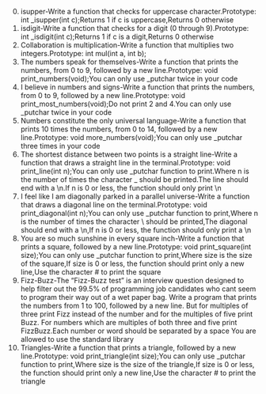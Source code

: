 0. isupper-Write a function that checks for uppercase character.Prototype: int _isupper(int c);Returns 1 if c is uppercase,Returns 0 otherwise
1. isdigit-Write a function that checks for a digit (0 through 9).Prototype: int _isdigit(int c);Returns 1 if c is a digit,Returns 0 otherwise
2. Collaboration is multiplication-Write a function that multiplies two integers.Prototype: int mul(int a, int b);
3. The numbers speak for themselves-Write a function that prints the numbers, from 0 to 9, followed by a new line.Prototype: void print_numbers(void);You can only use _putchar twice in your code
4. I believe in numbers and signs-Write a function that prints the numbers, from 0 to 9, followed by a new line.Prototype: void print_most_numbers(void);Do not print 2 and 4.You can only use _putchar twice in your code
5. Numbers constitute the only universal language-Write a function that prints 10 times the numbers, from 0 to 14, followed by a new line.Prototype: void more_numbers(void);You can only use _putchar three times in your code
6. The shortest distance between two points is a straight line-Write a function that draws a straight line in the terminal.Prototype: void print_line(int n);You can only use _putchar function to print.Where n is the number of times the character _ should be printed.The line should end with a \n.If n is 0 or less, the function should only print \n
7. I feel like I am diagonally parked in a parallel universe-Write a function that draws a diagonal line on the terminal.Prototype: void print_diagonal(int n);You can only use _putchar function to print,Where n is the number of times the character \ should be printed,The diagonal should end with a \n,If n is 0 or less, the function should only print a \n
8. You are so much sunshine in every square inch-Write a function that prints a square, followed by a new line.Prototype: void print_square(int size);You can only use _putchar function to print,Where size is the size of the square,If size is 0 or less, the function should print only a new line,Use the character # to print the square
9. Fizz-Buzz-The “Fizz-Buzz test” is an interview question designed to help filter out the 99.5% of programming job candidates who cant seem to program their way out of a wet paper bag. Write a program that prints the numbers from 1 to 100, followed by a new line. But for multiples of three print Fizz instead of the number and for the multiples of five print Buzz. For numbers which are multiples of both three and five print FizzBuzz.Each number or word should be separated by a space You are allowed to use the standard library
10. Triangles-Write a function that prints a triangle, followed by a new line.Prototype: void print_triangle(int size);You can only use _putchar function to print,Where size is the size of the triangle,If size is 0 or less, the function should print only a new line,Use the character # to print the triangle
